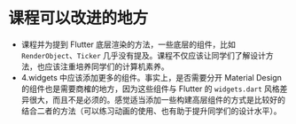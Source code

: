 # 课程可以改进的地方

- 课程并为提到 Flutter 底层渲染的方法，一些底层的组件，比如 `RenderObject`、`Ticker` 几乎没有提及。课程不仅应该让同学们了解设计方法，也应该注重培养同学们的计算机素养。
- 4.widgets 中应该添加更多的组件。事实上，是否需要分开 Material Design 的组件也是需要商榷的地方，因为这些组件与 Flutter 的 `widgets.dart` 风格差异很大，而且不是必须的。感觉适当添加一些构建高层组件的方式是比较好的结合二者的方法（可以练习动画的使用、也有助于提升同学们的设计水平）。
